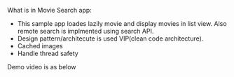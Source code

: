 What is in Movie Search app: 

- This sample app loades lazily movie and display movies in list view. Also remote search is implmented using search API.
- Design pattern/architecute is  used VIP(clean code architecture).
- Cached images
- Handle thread safety

Demo video is as below
